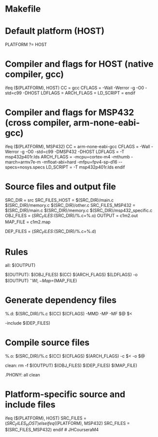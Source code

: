 # Makefile

# Default platform (HOST)
PLATFORM ?= HOST

# Compiler and flags for HOST (native compiler, gcc)
ifeq ($(PLATFORM), HOST)
    CC = gcc
    CFLAGS = -Wall -Werror -g -O0 -std=c99 -DHOST
    LDFLAGS =
    ARCH_FLAGS =
    LD_SCRIPT =
endif

# Compiler and flags for MSP432 (cross compiler, arm-none-eabi-gcc)
ifeq ($(PLATFORM), MSP432)
    CC = arm-none-eabi-gcc
    CFLAGS = -Wall -Werror -g -O0 -std=c99 -DMSP432 -DHOST
    LDFLAGS = -T msp432p401r.lds
    ARCH_FLAGS = -mcpu=cortex-m4 -mthumb -march=armv7e-m -mfloat-abi=hard -mfpu=fpv4-sp-d16 --specs=nosys.specs
    LD_SCRIPT = -T msp432p401r.lds
endif

# Source files and output file
SRC_DIR = src
SRC_FILES_HOST = $(SRC_DIR)/main.c $(SRC_DIR)/memory.c $(SRC_DIR)/other.c
SRC_FILES_MSP432 = $(SRC_DIR)/main.c $(SRC_DIR)/memory.c $(SRC_DIR)/msp432_specific.c
OBJ_FILES = $(SRC_FILES:$(SRC_DIR)/%.c=%.o)
OUTPUT = c1m2.out
MAP_FILE = c1m2.map

DEP_FILES = $(SRC_FILES:$(SRC_DIR)/%.c=%.d)

# Rules
all: $(OUTPUT)

$(OUTPUT): $(OBJ_FILES)
	$(CC) $(ARCH_FLAGS) $(LDFLAGS) -o $(OUTPUT) $^ -Wl,-Map=$(MAP_FILE)

# Generate dependency files
%.d: $(SRC_DIR)/%.c
	$(CC) $(CFLAGS) -MMD -MP -MF $@ $<

-include $(DEP_FILES)

# Compile source files
%.o: $(SRC_DIR)/%.c
	$(CC) $(CFLAGS) $(ARCH_FLAGS) -c $< -o $@

clean:
	rm -f $(OUTPUT) $(OBJ_FILES) $(DEP_FILES) $(MAP_FILE)

.PHONY: all clean

# Platform-specific source and include files
ifeq ($(PLATFORM), HOST)
    SRC_FILES = $(SRC_FILES_HOST)
else ifeq ($(PLATFORM), MSP432)
    SRC_FILES = $(SRC_FILES_MSP432)
endif
#   J H C o u r s e r a M 4  
 